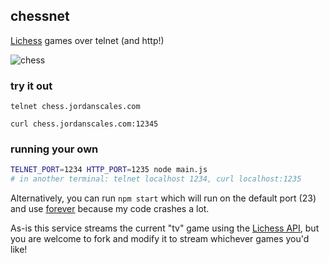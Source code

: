 ## chessnet

[Lichess](https://lichess.org) games over telnet (and http!)

![chess](https://user-images.githubusercontent.com/287268/103469453-25560f80-4d33-11eb-99ca-dbb747986afc.gif)

### try it out

```
telnet chess.jordanscales.com
```

```
curl chess.jordanscales.com:12345
```

### running your own

```sh
TELNET_PORT=1234 HTTP_PORT=1235 node main.js
# in another terminal: telnet localhost 1234, curl localhost:1235
```

Alternatively, you can run `npm start` which will run on the default port (23) and use [forever](https://www.npmjs.com/package/forever) because my code crashes a lot.

As-is this service streams the current "tv" game using the [Lichess API](https://lichess.org/api#operation/tvFeed), but you are welcome to fork and modify it to stream whichever games you'd like!

